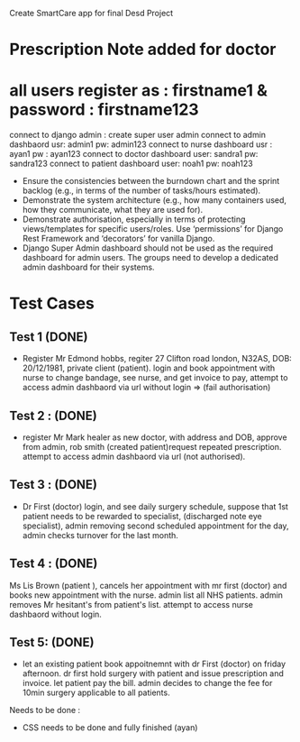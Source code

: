Create SmartCare app for final Desd Project
# Prescription Note added for doctor 
# all users register as : firstname1 & password : firstname123

connect to django admin : create super user admin 
connect to admin dashbaord usr: admin1 pw: admin123
connect to nurse dashboard usr : ayan1 pw : ayan123
connect to doctor dashboard user: sandra1 pw: sandra123
connect to patient dashboard user: noah1 pw: noah123

- Ensure the consistencies between the burndown chart and the sprint backlog (e.g., in terms of the number of tasks/hours estimated).
- Demonstrate the system architecture (e.g., how many containers used, how they communicate, what they are used for).
- Demonstrate authorisation, especially in terms of protecting views/templates for specific users/roles. Use ‘permissions’ for Django Rest Framework and ‘decorators’ for vanilla Django.
- Django Super Admin dashboard should not be used as the required dashboard for admin users. The groups need to develop a dedicated admin dashboard for their systems.

# Test Cases 
## Test 1 (DONE)
- Register Mr Edmond hobbs, regiter 27 Clifton road london, N32AS, DOB: 20/12/1981, private client (patient). login and book appointment with nurse to change bandage, see nurse, and get invoice to pay, attempt to access admin dashbaord via url without login => (fail authorisation)

## Test 2 : (DONE)
- register Mr Mark healer as new doctor, with address and DOB, approve from admin, rob smith (created patient)request repeated prescription. attempt to access admin dashbaord via url (not authorised).

## Test 3 : (DONE)
- Dr First (doctor) login, and see daily surgery schedule, suppose that 1st patient needs to be rewarded to specialist, (discharged note eye specialist), admin removing second scheduled appointment for the day, admin checks turnover for the last month.


## Test 4 : (DONE)
Ms Lis Brown (patient ), cancels her appointment with mr first (doctor) and books new appointment with the nurse. admin list all NHS patients. admin removes Mr hesitant's from patient's list. attempt to access nurse dashbaord without login. 

## Test 5: (DONE)
- let an existing patient book appoitnemnt with dr First (doctor) on friday afternoon. dr first hold surgery with patient and issue prescription and invoice. let patient pay the bill. admin decides to change the fee for 10min surgery applicable to all patients.


Needs to be done : 


* CSS needs to be done and fully finished (ayan)

